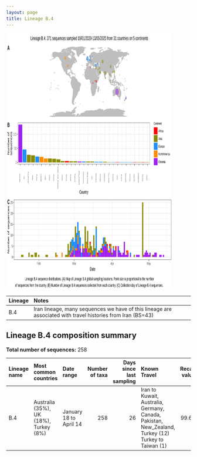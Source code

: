 ```yaml
---
layout: page
title: Lineage B.4
---
```




<img src="../assets/images/B.4.svg" alt="B.4 lineage summary figure" width="90%" height="700px" />


| Lineage | Notes |
|:-----|:-----|
| B.4 | Iran lineage, many sequences we have of this lineage are associated with travel histories from Iran (BS=43) |

<h2>Lineage B.4 composition summary </h2>

<strong>Total number of sequences:</strong> 258

| Lineage name | Most common countries | Date range | Number of taxa |  Days since last sampling | Known Travel | Recall value |
|:-----|:-----|:-------|-------:|-------:|:---------|--------:|
| B.4 | Australia (35%), UK (18%), Turkey (8%) | January 18 to April 14 | 258 | 26 | Iran to Kuwait, Australia, Germany, Canada, Pakistan, New_Zealand, Turkey (12)<br/> Turkey to Taiwan (1)<br/> | 99.61 |
